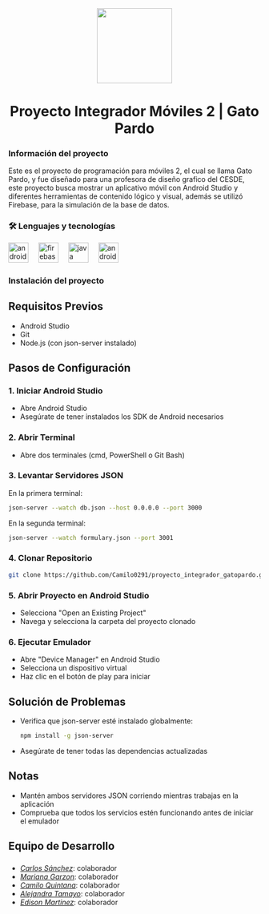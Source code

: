 


<div align="center">
  <img height="150" src="https://firebasestorage.googleapis.com/v0/b/imagenes-dd8e6.appspot.com/o/logito-gato-pardo-11.png?alt=media&token=169d0c0f-d4c7-4b74-b287-41b7afa11d8e"  />
</div>

<h1 align="center">Proyecto Integrador Móviles 2 | Gato Pardo</h1>

<h3 align="left">Información del proyecto</h3>

<p align="left">Este es el proyecto de programación para móviles 2, el cual se llama Gato Pardo, y fue diseñado para una profesora de diseño grafico del CESDE,  este proyecto busca mostrar un aplicativo  móvil con Android Studio y diferentes herramientas de contenido lógico y visual, además se utilizó Firebase, para la simulación de la base de datos.</p>

<h3 align="left">🛠 Lenguajes y tecnologías</h3>

<div align="left">
  <img src="https://cdn.jsdelivr.net/gh/devicons/devicon/icons/android/android-original.svg" height="40" alt="android logo"  />
  <img width="12" />
  <img src="https://cdn.jsdelivr.net/gh/devicons/devicon/icons/firebase/firebase-plain.svg" height="40" alt="firebase logo"  />
  <img width="12" />
  <img src="https://cdn.jsdelivr.net/gh/devicons/devicon/icons/java/java-original.svg" height="40" alt="java logo"  />
  <img width="12" />
  <img src="https://cdn.jsdelivr.net/gh/devicons/devicon/icons/androidstudio/androidstudio-original.svg" height="40" alt="androidstudio logo"  />
</div>

<h3 align="left">Instalación del proyecto</h3>

<p align="left">

## Requisitos Previos
- Android Studio
- Git
- Node.js (con json-server instalado)

## Pasos de Configuración

### 1. Iniciar Android Studio
- Abre Android Studio
- Asegúrate de tener instalados los SDK de Android necesarios

### 2. Abrir Terminal
- Abre dos terminales (cmd, PowerShell o Git Bash)

### 3. Levantar Servidores JSON
En la primera terminal:
```bash
json-server --watch db.json --host 0.0.0.0 --port 3000
```

En la segunda terminal:
```bash
json-server --watch formulary.json --port 3001
```

### 4. Clonar Repositorio
```bash
git clone https://github.com/Camilo0291/proyecto_integrador_gatopardo.git
```

### 5. Abrir Proyecto en Android Studio
- Selecciona "Open an Existing Project"
- Navega y selecciona la carpeta del proyecto clonado

### 6. Ejecutar Emulador
- Abre "Device Manager" en Android Studio
- Selecciona un dispositivo virtual
- Haz clic en el botón de play para iniciar

## Solución de Problemas
- Verifica que json-server esté instalado globalmente:
  ```bash
  npm install -g json-server
  ```
- Asegúrate de tener todas las dependencias actualizadas

## Notas
- Mantén ambos servidores JSON corriendo mientras trabajas en la aplicación
- Comprueba que todos los servicios estén funcionando antes de iniciar el emulador

<h2 align="left">Equipo de Desarrollo</h2>

###
* *[Carlos Sánchez](https://github.com/CASanchezc5)*: colaborador
* *[Mariana Garzon](https://github.com/marigarzon)*: colaborador
* *[Camilo Quintana](https://github.com/Camilo0291)*: colaborador
* *[Alejandra Tamayo](https://github.com/thaleja)*: colaborador
* *[Edison Martinez](https://github.com/Edisonmo30)*: colaborador
###

</p>


